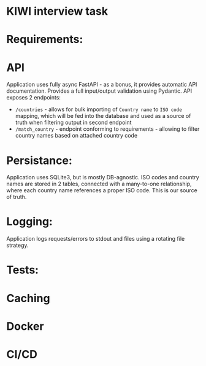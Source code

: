 # KIWI interview task

# Requirements:

# API

Application uses fully async FastAPI - as a bonus, it provides automatic API documentation. Provides
a full input/output validation using Pydantic. API
exposes 2 endpoints:

- `/countries` - allows for bulk importing of `Country name` to `ISO code` mapping, which will be
  fed into the database and used as a source of truth when filtering output in second endpoint
- `/match_country` - endpoint conforming to requirements - allowing to filter country names based on
  attached country code

# Persistance:

Application uses SQLite3, but is mostly DB-agnostic. ISO codes and country names are stored in 2 tables, connected with a
many-to-one relationship, where each country name references a proper ISO code. This is our source
of truth.

# Logging:

Application logs requests/errors to stdout and files using a rotating file strategy.

# Tests:

# Caching

# Docker

# CI/CD
